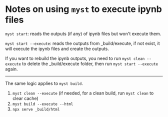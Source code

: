 # Notes on using `myst` to execute ipynb files

`myst start`: reads the outputs (if any) of ipynb files but won't execute them.

`myst start --execute`: reads the outputs from _build/execute, if not exist, it will execute the ipynb files and create the outputs.

If you want to rebuild the ipynb outputs, you need to run `myst clean --execute` to delete the _build/execute folder, then run `myst start --execute` again.

---

The same logic applies to `myst build`.
1. `myst clean --execute` (if needed, for a clean build, run `myst clean` to clear cache)
2. `myst build --execute --html`
3. `npx serve _build/html`

